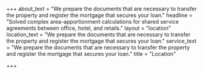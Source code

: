 +++
about_text = "We prepare the documents that are necessary to transfer the property and register the mortgage that secures your loan."
headline = "Solved complex area-apportionment calculations for shared service agreements between office, hotel, and retails."
layout = "location"
location_text = "We prepare the documents that are necessary to transfer the property and register the mortgage that secures your loan."
service_text = "We prepare the documents that are necessary to transfer the property and register the mortgage that secures your loan."
title = "Location"

+++
